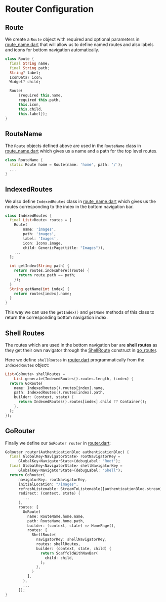 # Router Configuration

## Route
We create a `Route` object with required and optional parameters in [route_name.dart](/lib/navigation/route_name.dart) that will allow us to define named routes and also labels and icons for bottom navigation automatically.
```dart
class Route {
  final String name;
  final String path;
  String? label;
  IconData? icon;
  Widget? child;

  Route(
      {required this.name,
      required this.path,
      this.icon,
      this.child,
      this.label});
}
```

## RouteName
The `Route` objects defined above are used in the `RouteName` class in [route_name.dart](/lib/navigation/route_name.dart) which gives us a name and a path for the top level routes.

```dart
class RouteName {
  static Route home = Route(name: 'home', path: '/');
  ...
}
```
## IndexedRoutes
We also define `IndexedRoutes` class in [route_name.dart](/lib/navigation/route_name.dart) which gives us the routes corresponding to the index in the bottom navigation bar. 
```dart
class IndexedRoutes {
  final List<Route> routes = [
    Route(
        name: 'images',
        path: 'images',
        label: 'Images',
        icon: Icons.image,
        child: GenericPage(title: "Images")),
    ...    
  ];

  int getIndex(String path) {
    return routes.indexWhere((route) {
      return route.path == path;
    });
  }
  String getName(int index) {
    return routes[index].name;
  }
}
```
This way we can use the `getIndex()` and `getName` methods of this class to return the corresponding bottom navigation index.

## Shell Routes
The routes which are used in the bottom navigation bar are **shell routes** as they get their own navigator through the [ShellRoute](https://pub.dev/documentation/go_router/latest/go_router/ShellRoute-class.html) construct in [go_router](https://pub.dev/packages/go_router).

Here we define `shellRoutes` in [router.dart](/lib/navigation/router.dart) programmatically from the `IndexedRoutes` object:
```dart
List<GoRoute> shellRoutes =
    List.generate(IndexedRoutes().routes.length, (index) {
  return GoRoute(
    name: IndexedRoutes().routes[index].name,
    path: IndexedRoutes().routes[index].path,
    builder: (context, state) {
      return IndexedRoutes().routes[index].child ?? Container();
    },
  );
});
```

## GoRouter

Finally we define our `GoRouter router` in [router.dart](/lib/navigation/router.dart):
```dart
GoRouter router(AuthenticationBloc authenticationBloc) {
  final GlobalKey<NavigatorState> rootNavigatorKey =
      GlobalKey<NavigatorState>(debugLabel: "Root");
  final GlobalKey<NavigatorState> shellNavigatorKey =
      GlobalKey<NavigatorState>(debugLabel: "Shell");
  return GoRouter(
      navigatorKey: rootNavigatorKey,
      initialLocation: "/images",
      refreshListenable: StreamToListenable([authenticationBloc.stream]),
      redirect: (context, state) {
        ...
      },
      routes: [
        GoRoute(
          name: RouteName.home.name,
          path: RouteName.home.path,
          builder: (context, state) => HomePage(),
          routes: [
            ShellRoute(
              navigatorKey: shellNavigatorKey,
              routes: shellRoutes,
              builder: (context, state, child) {
                return ScaffoldWithNavBar(
                  child: child,
                );
              },
            )
          ],
        ),
        ... 
      ]);
}
```



